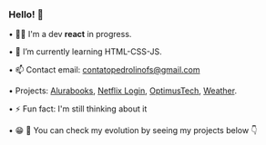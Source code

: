 ### Hello! 👋

• 👨‍💻 I'm a dev <strong>react</strong> in progress.

• 🌱 I’m currently learning HTML-CSS-JS.

• 📫 Contact email: contatopedrolinofs@gmail.com

• Projects: <a href="https://alurabook-rust.vercel.app/">Alurabooks</a>, <a href="https://netflix-login-phi.vercel.app/
">Netflix Login</a>, <a href="https://optimustech-ivory.vercel.app/">OptimusTech</a>, <a href="https://weather-indol-eight.vercel.app/">Weather</a>.

• ⚡ Fun fact: I'm still thinking about it

• 😁 🫵 You can check my evolution by seeing my projects below 👇
